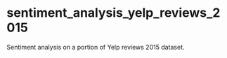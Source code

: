 # sentiment_analysis_yelp_reviews_2015
Sentiment analysis on a portion of Yelp reviews 2015 dataset. 
